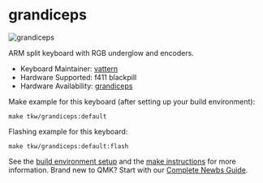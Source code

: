 # grandiceps

![grandiceps](https://i.imgur.com/FMtsboVl.jpg)

ARM split keyboard with RGB underglow and encoders.

* Keyboard Maintainer: [vattern](https://github.com/vattern)
* Hardware Supported: f411 blackpill
* Hardware Availability: [grandiceps](https://github.com/vattern/grandiceps)

Make example for this keyboard (after setting up your build environment):

    make tkw/grandiceps:default

Flashing example for this keyboard:

    make tkw/grandiceps:default:flash

See the [build environment setup](https://docs.qmk.fm/#/getting_started_build_tools) and the [make instructions](https://docs.qmk.fm/#/getting_started_make_guide) for more information. Brand new to QMK? Start with our [Complete Newbs Guide](https://docs.qmk.fm/#/newbs).
